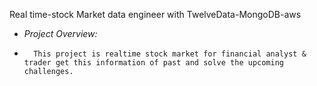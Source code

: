 Real time-stock Market data engineer with TwelveData-MongoDB-aws

* *Project Overview:*
*       This project is realtime stock market for financial analyst & trader get this information of past and solve the upcoming challenges.
